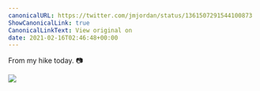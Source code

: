 ```yaml
---
canonicalURL: https://twitter.com/jmjordan/status/1361507291544100873
ShowCanonicalLink: true
CanonicalLinkText: View original on
date: 2021-02-16T02:46:48+00:00
---
```

From my hike today. 📷

![](/images/1361507291544100873-EuULqebXUAAeXTJ.jpg)